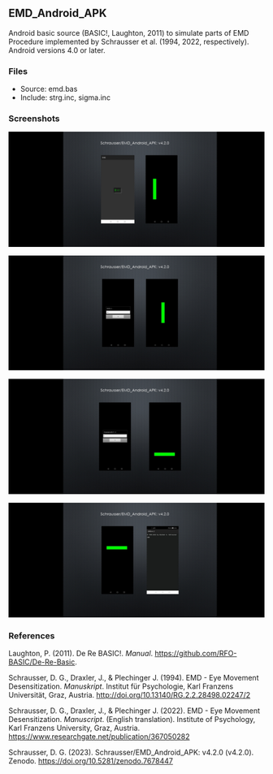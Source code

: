 ## EMD_Android_APK
Android basic source (BASIC!, Laughton, 2011) to simulate parts of EMD Procedure implemented by Schrausser et al. (1994, 2022, respectively). Android versions 4.0 or later.

### Files

- Source: emd.bas
- Include: strg.inc, sigma.inc

### Screenshots

![figure.\label{pic1}](pic1.jpg)


![figure.\label{pic2}](pic2.jpg)


![figure.\label{pic3}](pic3.jpg)


![figure.\label{pic4}](pic4.jpg)


### References

Laughton, P. (2011). De Re BASIC!. *Manual*. https://github.com/RFO-BASIC/De-Re-Basic.

Schrausser, D. G., Draxler, J., & Plechinger J. (1994). EMD - Eye Movement Desensitization. *Manuskript*. Institut für Psychologie, Karl Franzens Universität, Graz, Austria. http://doi.org/10.13140/RG.2.2.28498.02247/2
 
Schrausser, D. G., Draxler, J., & Plechinger J. (2022). EMD - Eye Movement Desensitization. *Manuscript*. (English translation). Institute of Psychology, Karl Franzens University, Graz, Austria. https://www.researchgate.net/publication/367050282

Schrausser, D. G. (2023). Schrausser/EMD_Android_APK: v4.2.0 (v4.2.0). Zenodo. https://doi.org/10.5281/zenodo.7678447
   

